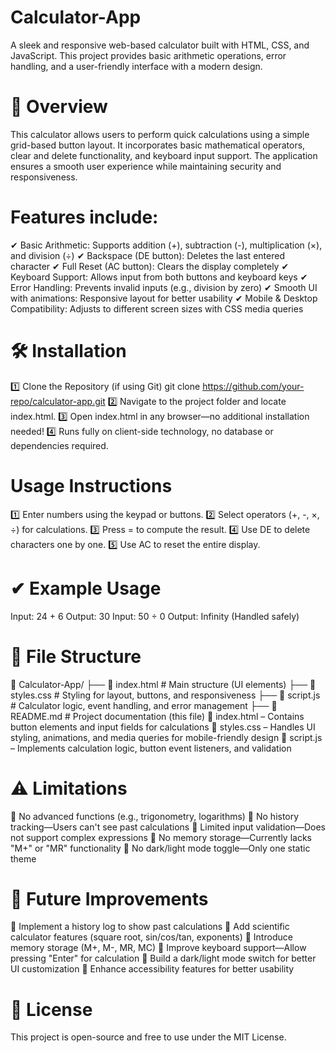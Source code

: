 # Calculator-App

A sleek and responsive web-based calculator built with HTML, CSS, and JavaScript. This project provides basic arithmetic operations, error handling, and a user-friendly interface with a modern design.

# 📖 Overview
This calculator allows users to perform quick calculations using a simple grid-based button layout. It incorporates basic mathematical operators, clear and delete functionality, and keyboard input support. The application ensures a smooth user experience while maintaining security and responsiveness.

# Features include:
✔ Basic Arithmetic: Supports addition (+), subtraction (-), multiplication (×), and division (÷)
✔ Backspace (DE button): Deletes the last entered character
✔ Full Reset (AC button): Clears the display completely
✔ Keyboard Support: Allows input from both buttons and keyboard keys
✔ Error Handling: Prevents invalid inputs (e.g., division by zero)
✔ Smooth UI with animations: Responsive layout for better usability
✔ Mobile & Desktop Compatibility: Adjusts to different screen sizes with CSS media queries

# 🛠 Installation
1️⃣ Clone the Repository (if using Git)
git clone https://github.com/your-repo/calculator-app.git
2️⃣ Navigate to the project folder and locate index.html.
3️⃣ Open index.html in any browser—no additional installation needed!
4️⃣ Runs fully on client-side technology, no database or dependencies required.

# Usage Instructions
1️⃣ Enter numbers using the keypad or buttons.
2️⃣ Select operators (+, -, ×, ÷) for calculations.
3️⃣ Press = to compute the result.
4️⃣ Use DE to delete characters one by one.
5️⃣ Use AC to reset the entire display.
# ✔ Example Usage
Input:  24 + 6
Output: 30
Input:  50 ÷ 0
Output: Infinity (Handled safely)

# 📂 File Structure
📂 Calculator-App/
 ├── 📄 index.html    # Main structure (UI elements)
 ├── 📄 styles.css    # Styling for layout, buttons, and responsiveness
 ├── 📄 script.js     # Calculator logic, event handling, and error management
 ├── 📄 README.md     # Project documentation (this file)
🔹 index.html – Contains button elements and input fields for calculations
🔹 styles.css – Handles UI styling, animations, and media queries for mobile-friendly design
🔹 script.js – Implements calculation logic, button event listeners, and validation

# ⚠ Limitations
🔸 No advanced functions (e.g., trigonometry, logarithms)
🔸 No history tracking—Users can't see past calculations
🔸 Limited input validation—Does not support complex expressions
🔸 No memory storage—Currently lacks "M+" or "MR" functionality
🔸 No dark/light mode toggle—Only one static theme

# 🚀 Future Improvements
🔹 Implement a history log to show past calculations
🔹 Add scientific calculator features (square root, sin/cos/tan, exponents)
🔹 Introduce memory storage (M+, M-, MR, MC)
🔹 Improve keyboard support—Allow pressing "Enter" for calculation
🔹 Build a dark/light mode switch for better UI customization
🔹 Enhance accessibility features for better usability

# 📜 License
This project is open-source and free to use under the MIT License.


